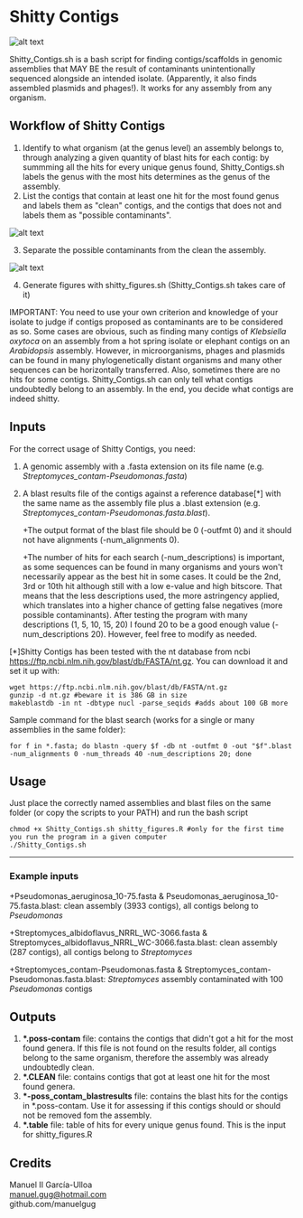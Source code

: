 # Shitty Contigs

![alt text](https://github.com/manuelgug/Shitty_Contigs/blob/main/Shitty_Contigs_logo.png)

Shitty_Contigs.sh is a bash script for finding contigs/scaffolds in genomic assemblies that MAY BE the result of contaminants unintentionally sequenced alongside an intended isolate. (Apparently, it also finds assembled plasmids and phages!). It works for any assembly from any organism.


## Workflow of Shitty Contigs

1) Identify to what organism (at the genus level) an assembly belongs to, through analyzing a given quantity of blast hits for each contig: by summming all the hits for every unique genus found, Shitty_Contigs.sh labels the genus with the most hits determines as the genus of the assembly.
2) List the contigs that contain at least one hit for the most found genus and labels them as "clean" contigs, and the contigs that does not and labels them as "possible contaminants".

![alt text](https://github.com/manuelgug/Shitty_Contigs/blob/main/listing.png) 

3) Separate the possible contaminants from the clean the assembly.

![alt text](https://github.com/manuelgug/Shitty_Contigs/blob/main/separating.png)

4) Generate figures with shitty_figures.sh (Shitty_Contigs.sh takes care of it)



IMPORTANT: You need to use your own criterion and knowledge of your isolate to judge if contigs proposed as contaminants are to be considered as so. Some cases are obvious, such as finding many contigs of *Klebsiella oxytoca* on an assembly from a hot spring isolate or elephant contigs on an *Arabidopsis* assembly. However, in microorganisms, phages and plasmids can be found in many phylogenetically distant organisms and many other sequences can be horizontally transferred. Also, sometimes there are no hits for some contigs. Shitty_Contigs.sh can only tell what contigs undoubtedly belong to an assembly. In the end, you decide what contigs are indeed shitty.

## Inputs

For the correct usage of Shitty Contigs, you need:
1) A genomic assembly with a .fasta extension on its file name (e.g. *Streptomyces_contam-Pseudomonas.fasta*)
2) A blast results file of the contigs against a reference database[*] with the same name as the assembly file plus a .blast extension (e.g. *Streptomyces_contam-Pseudomonas.fasta.blast*).

   +The output format of the blast file should be 0 (-outfmt 0) and it should not have alignments (-num_alignments 0). 
   
   +The number of hits for each search (-num_descriptions) is important, as some sequences can be found in many organisms and yours won't necessarily appear as the best hit in some cases. It could be the 2nd, 3rd or 10th hit although still with a low e-value and high bitscore. That means that the less descriptions used, the more astringency applied, which translates into a higher chance of getting false negatives (more possible contaminants). After testing the program with many descriptions (1, 5, 10, 15, 20) I found 20 to be a good enough value (-num_descriptions 20). However, feel free to modify as needed.

\[*]Shitty Contigs has been tested with the nt database from ncbi https://ftp.ncbi.nlm.nih.gov/blast/db/FASTA/nt.gz. You can download it and set it up with:

    wget https://ftp.ncbi.nlm.nih.gov/blast/db/FASTA/nt.gz 
    gunzip -d nt.gz #beware it is 386 GB in size  
    makeblastdb -in nt -dbtype nucl -parse_seqids #adds about 100 GB more

Sample command for the blast search (works for a single or many assemblies in the same folder):

    for f in *.fasta; do blastn -query $f -db nt -outfmt 0 -out "$f".blast -num_alignments 0 -num_threads 40 -num_descriptions 20; done

## Usage
Just place the correctly named assemblies and blast files on the same folder (or copy the scripts to your PATH) and run the bash script 

    chmod +x Shitty_Contigs.sh shitty_figures.R #only for the first time you run the program in a given computer
    ./Shitty_Contigs.sh
****
### Example inputs

+Pseudomonas_aeruginosa_10-75.fasta & Pseudomonas_aeruginosa_10-75.fasta.blast: clean assembly (3933 contigs), all contigs belong to *Pseudomonas*  

+Streptomyces_albidoflavus_NRRL_WC-3066.fasta & Streptomyces_albidoflavus_NRRL_WC-3066.fasta.blast: clean assembly (287 contigs), all contigs belong to *Streptomyces*  

+Streptomyces_contam-Pseudomonas.fasta & Streptomyces_contam-Pseudomonas.fasta.blast: *Streptomyces* assembly contaminated with 100 *Pseudomonas* contigs

## Outputs

1) __*.poss-contam__ file: contains the contigs that didn't got a hit for the most found genera. If this file is not found on the results folder, all contigs belong to the same organism, therefore the assembly was already undoubtedly clean.
2) __*.CLEAN__ file: contains contigs that got at least one hit for the most found genera. 
3) __*-poss_contam_blastresults__ file: contains the blast hits for the contigs in *.poss-contam. Use it for assessing if this contigs should or should not be removed fom the assembly.
4) __*.table__ file: table of hits for every unique genus found. This is the input for shitty_figures.R

## Credits

Manuel II García-Ulloa  
manuel.gug@hotmail.com  
github.com/manuelgug  
